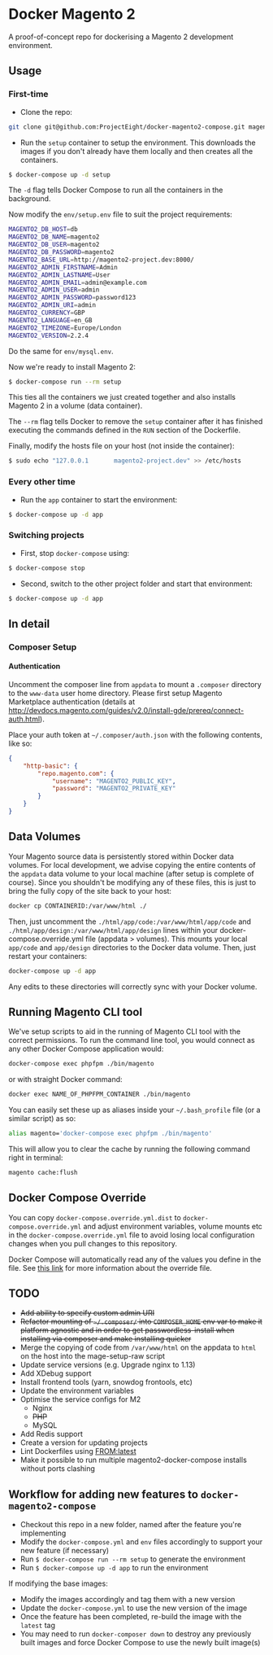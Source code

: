 # Docker Magento 2

A proof-of-concept repo for dockerising a Magento 2 development environment.

## Usage

### First-time

* Clone the repo:
```bash
git clone git@github.com:ProjectEight/docker-magento2-compose.git magento2-project
```
* Run the `setup` container to setup the environment. This downloads the images if you don't already have them locally and then creates all the containers.

```bash
$ docker-compose up -d setup
```

The `-d` flag tells Docker Compose to run all the containers in the background.

Now modify the `env/setup.env` file to suit the project requirements:

```bash
MAGENTO2_DB_HOST=db
MAGENTO2_DB_NAME=magento2
MAGENTO2_DB_USER=magento2
MAGENTO2_DB_PASSWORD=magento2
MAGENTO2_BASE_URL=http://magento2-project.dev:8000/
MAGENTO2_ADMIN_FIRSTNAME=Admin
MAGENTO2_ADMIN_LASTNAME=User
MAGENTO2_ADMIN_EMAIL=admin@example.com
MAGENTO2_ADMIN_USER=admin
MAGENTO2_ADMIN_PASSWORD=password123
MAGENTO2_ADMIN_URI=admin
MAGENTO2_CURRENCY=GBP
MAGENTO2_LANGUAGE=en_GB
MAGENTO2_TIMEZONE=Europe/London
MAGENTO2_VERSION=2.2.4
```

Do the same for `env/mysql.env`.

Now we're ready to install Magento 2:

```bash
$ docker-compose run --rm setup
```

This ties all the containers we just created together and also installs Magento 2 in a volume (data container).

The `--rm` flag tells Docker to remove the `setup` container after it has finished executing the commands defined in the `RUN` section of the Dockerfile.

Finally, modify the hosts file on your host (not inside the container):

```bash
$ sudo echo "127.0.0.1       magento2-project.dev" >> /etc/hosts
```

### Every other time

* Run the `app` container to start the environment:

```bash
$ docker-compose up -d app
```

### Switching projects

* First, stop `docker-compose` using:

```bash
$ docker-compose stop
```

* Second, switch to the other project folder and start that environment:

```bash
$ docker-compose up -d app
```

## In detail

### Composer Setup

#### Authentication

Uncomment the composer line from `appdata` to mount a `.composer` directory to the `www-data` user home directory. Please first setup Magento Marketplace authentication (details at <a href="http://devdocs.magento.com/guides/v2.0/install-gde/prereq/connect-auth.html" target="_blank">http://devdocs.magento.com/guides/v2.0/install-gde/prereq/connect-auth.html</a>).

Place your auth token at `~/.composer/auth.json` with the following contents, like so:

```json
{
    "http-basic": {
        "repo.magento.com": {
            "username": "MAGENTO2_PUBLIC_KEY",
            "password": "MAGENTO2_PRIVATE_KEY"
        }
    }
}
```

## Data Volumes

Your Magento source data is persistently stored within Docker data volumes. For local development, we advise copying the entire contents of the `appdata` data volume to your local machine (after setup is complete of course). Since you shouldn't be modifying any of these files, this is just to bring the fully copy of the site back to your host:

```bash
docker cp CONTAINERID:/var/www/html ./
```

Then, just uncomment the `./html/app/code:/var/www/html/app/code` and `./html/app/design:/var/www/html/app/design` lines within your docker-compose.override.yml file (appdata > volumes). This mounts your local `app/code` and `app/design` directories to the Docker data volume. Then, just restart your containers:

```bash
docker-compose up -d app
```

Any edits to these directories will correctly sync with your Docker volume.

## Running Magento CLI tool

We've setup scripts to aid in the running of Magento CLI tool with the correct permissions. To run the command line tool, you would connect as any other Docker Compose application would:

```bash
docker-compose exec phpfpm ./bin/magento
```

or with straight Docker command:
```bash
docker exec NAME_OF_PHPFPM_CONTAINER ./bin/magento
```

You can easily set these up as aliases inside your `~/.bash_profile` file (or a similar script) as so:

```bash
alias magento='docker-compose exec phpfpm ./bin/magento'
```
This will allow you to clear the cache by running the following command right in terminal:

```bash
magento cache:flush
```

## Docker Compose Override

You can copy `docker-compose.override.yml.dist` to `docker-compose.override.yml` and adjust environment variables, volume mounts etc in the `docker-compose.override.yml` file to avoid losing local configuration changes when you pull changes to this repository. 

Docker Compose will automatically read any of the values you define in the file. See [this link](https://docs.docker.com/compose/extends/#/understanding-multiple-compose-files) for more information about the override file. 

## TODO

* ~~Add ability to specify custom admin URI~~
* ~~Refactor mounting of `~/.composer/` into `COMPOSER_HOME` env var to make it platform agnostic and in order to get passwordless-install when installing via composer and make installing quicker~~
* Merge the copying of code from `/var/www/html` on the appdata to `html` on the host into the mage-setup-raw script 
* Update service versions (e.g. Upgrade nginx to 1.13)
* Add XDebug support
* Install frontend tools (yarn, snowdog frontools, etc)
* Update the environment variables
* Optimise the service configs for M2
    * Nginx
    * ~~PHP~~
    * MySQL
* Add Redis support
* Create a version for updating projects
* Lint Dockerfiles using [FROM:latest](https://www.fromlatest.io/)
* Make it possible to run multiple magento2-docker-compose installs without ports clashing

## Workflow for adding new features to `docker-magento2-compose`
 
 * Checkout this repo in a new folder, named after the feature you're implementing
 * Modify the `docker-compose.yml` and `env` files accordingly to support your new feature (if necessary)
 * Run `$ docker-compose run --rm setup` to generate the environment
 * Run `$ docker-compose up -d app` to run the environment

If modifying the base images:

 * Modify the images accordingly and tag them with a new version
 * Update the `docker-compose.yml` to use the new version of the image
 * Once the feature has been completed, re-build the image with the `latest` tag
 * You may need to run `docker-composer down` to destroy any previously built images and force Docker Compose to use the newly built image(s)